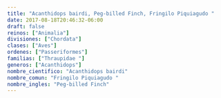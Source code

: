 ```yaml
---
title: "Acanthidops bairdi, Peg-billed Finch, Fringilo Piquiagudo "
date: 2017-08-18T20:46:32-06:00
draft: false
reinos: ["Animalia"]
divisiones: ["Chordata"]
clases: ["Aves"]
ordenes: ["Passeriformes"]
familias: ["Thraupidae "]
generos: ["Acanthidops"]
nombre_cientifico: "Acanthidops bairdi"
nombre_comun: "Fringilo Piquiagudo "
nombre_ingles: "Peg-billed Finch"
---
```

